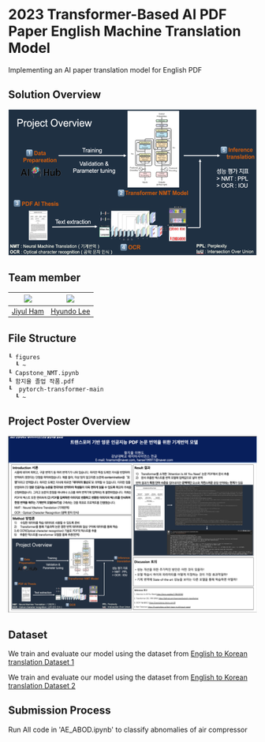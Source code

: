 # 2023 Transformer-Based AI PDF Paper English Machine Translation Model
Implementing an AI paper translation model for English PDF

## Solution Overview
![overview image](./figures/overview.png)  

## Team member  
|<img src="https://avatars.githubusercontent.com/YUL-git" width="100">|<img src="https://avatars.githubusercontent.com/onsemiro11" width="100">|  
|-|-|
|[Jiyul Ham](https://github.com/YUL-git)|[Hyundo Lee](https://github.com/onsemiro11)|  

## File Structure
```
┖ figures
  ┖ ~
┖ Capstone_NMT.ipynb
┖ 함지율 졸업 작품.pdf
┖  pytorch-transformer-main
  ┖ ~   
```
## Project Poster Overview
![overview poster image](./figures/overview_2.png)  

## Dataset
We train and evaluate our model using the dataset from [English to Korean translation Dataset 1](https://www.aihub.or.kr/aihubdata/data/view.do?currMenu=115&topMenu=100&aihubDataSe=realm&dataSetSn=71266)  

We train and evaluate our model using the dataset from [English to Korean translation Dataset 2](https://www.aihub.or.kr/aihubdata/data/view.do?currMenu=115&topMenu=100&aihubDataSe=realm&dataSetSn=71265)

## Submission Process  
Run All code in 'AE_ABOD.ipynb' to classify abnomalies of air compressor
